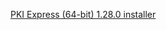 ﻿[PKI Express (64-bit) 1.28.0 installer](https://cdn.lacunasoftware.com/pki-express/windows/pkie-1.28.0-x64.msi)
